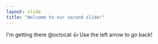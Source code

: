 ```yaml
---
layout: slide
title: "Welcome to our second slide!"
---
```

I'm getting there @octocat :+1:
Use the left arrow to go back!
